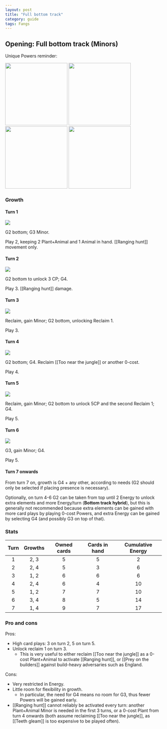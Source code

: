 ```yaml
---  
layout: post  
title: "Full bottom track"  
category: guide  
tags: Fangs  
---
```


## Opening: Full bottom track (Minors)

Unique Powers reminder:

<img src="/assets/images/Prey on the builders.jpg" width="200"/> <img src="/assets/images/Terrifying chase.jpg" width="200"/> <img src="/assets/images/Teeth gleam.jpg" width="200"/> <img src="/assets/images/Too near the jungle.jpg" width="200"/>

### Growth

#### Turn 1

![](/assets/images/Fangs%200-1.png)

G2 bottom; G3 Minor. 

Play 2, keeping 2 Plant+Animal and 1 Animal in hand. [[Ranging hunt]] movement only.


#### Turn 2

![](/assets/images/Fangs%200-2.png)

G2 bottom to unlock 3 CP; G4.

Play 3. [[Ranging hunt]] damage.


#### Turn 3

![](/assets/images/Fangs%200-3.png)

Reclaim, gain Minor; G2 bottom, unlocking Reclaim 1.

Play 3.


#### Turn 4

![](/assets/images/Fangs%200-4.png)

G2 bottom; G4. Reclaim [[Too near the jungle]] or another 0-cost.

Play 4.

#### Turn 5

![](/assets/images/Fangs%200-5.png)

Reclaim, gain Minor; G2 bottom to unlock 5CP and the second Reclaim 1; G4.

Play 5.

#### Turn 6

![](/assets/images/Fangs%200-5.png)

G3, gain Minor; G4. 

Play 5.

#### Turn 7 onwards

From turn 7 on, growth is G4 + any other, according to needs (G2 should only be selected if placing presence is necessary).

Optionally, on turn 4-6 G2 can be taken from top until 2 Energy to unlock extra elements and more Energy/turn (**Bottom track hybrid**), but this is generally not recommended because extra elements can be gained with more card plays by playing 0-cost Powers, and extra Energy can be gained by selecting G4 (and possibly G3 on top of that). 


### Stats

Turn | Growths | Owned cards | Cards in hand | Cumulative Energy
:--: | :--: | :--: | :--: | :--: 
1 | 2, 3 |   5   | 5 | 2
2 | 2, 4 |   5   | 3 | 6
3 | 1, 2 |   6   | 6 | 6
4 | 2, 4 |   6   | 4 | 10
5 | 1, 2 |   7   | 7 | 10
6 | 3, 4 |   8   | 5 | 14
7 | 1, 4 |   9   | 7 | 17

### Pro and cons

Pros:

-   High card plays: 3 on turn 2, 5 on turn 5.
-   Unlock reclaim 1 on turn 3.
	-   This is very useful to either reclaim [[Too near the jungle]] as a 0-cost Plant+Animal to activate [[Ranging hunt]], or [[Prey on the builders]] against build-heavy adversaries such as England.

Cons:

- Very restricted in Energy.
- Little room for flexibility in growth.
	- In particular, the need for G4 means no room for G3, thus fewer Powers will be gained early.
- [[Ranging hunt]] cannot reliably be activated every turn: another Plant+Animal Minor is needed in the first 3 turns, or a 0-cost Plant from turn 4 onwards (both assume reclaiming [[Too near the jungle]], as [[Teeth gleam]] is too expensive to be played often). 